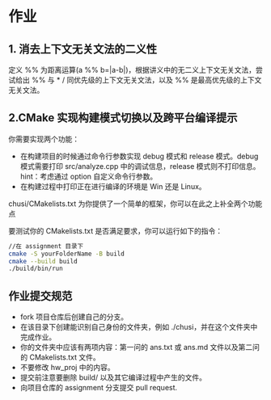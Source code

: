 # 作业

## 1. 消去上下文无关文法的二义性

定义 %% 为距离运算(a %% b=|a-b|)，根据讲义中的无二义上下文无关文法，尝试给出 %% 与 * / 同优先级的上下文无关文法，以及 %% 是最高优先级的上下文无关文法。

## 2.CMake 实现构建模式切换以及跨平台编译提示

你需要实现两个功能：
- 在构建项目的时候通过命令行参数实现 debug 模式和 release 模式。debug 模式需要打印 src/analyze.cpp 中的调试信息，release 模式则不打印信息。hint：考虑通过 option 自定义命令行参数。
- 在构建过程中打印正在进行编译的环境是 Win 还是 Linux。

chusi/CMakelists.txt 为你提供了一个简单的框架，你可以在此之上补全两个功能点

要测试你的 CMakelists.txt 是否满足要求，你可以运行如下的指令：

~~~bash
//在 assignment 目录下
cmake -S yourFolderName -B build
cmake --build build
./build/bin/run
~~~

## 作业提交规范

- fork 项目仓库后创建自己的分支。
- 在该目录下创建能识别自己身份的文件夹，例如 ./chusi，并在这个文件夹中完成作业。
- 你的文件夹中应该有两项内容：第一问的 ans.txt 或 ans.md 文件以及第二问的 CMakelists.txt 文件。
- 不要修改 hw_proj 中的内容。
- 提交前注意要删除 build/ 以及其它编译过程中产生的文件。
- 向项目仓库的 assignment 分支提交 pull request.